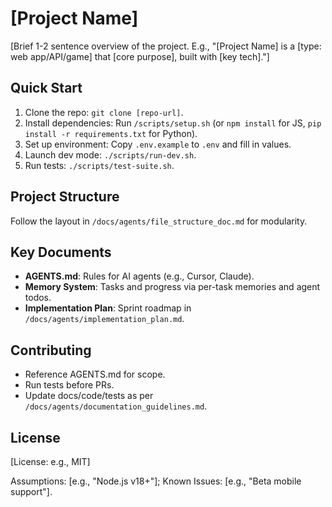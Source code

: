 # [Project Name]

[Brief 1-2 sentence overview of the project. E.g., "[Project Name] is a [type: web app/API/game] that [core purpose], built with [key tech]."]

## Quick Start
1. Clone the repo: `git clone [repo-url]`.
2. Install dependencies: Run `/scripts/setup.sh` (or `npm install` for JS, `pip install -r requirements.txt` for Python).
3. Set up environment: Copy `.env.example` to `.env` and fill in values.
4. Launch dev mode: `./scripts/run-dev.sh`.
5. Run tests: `./scripts/test-suite.sh`.

## Project Structure
Follow the layout in `/docs/agents/file_structure_doc.md` for modularity.

## Key Documents
- **AGENTS.md**: Rules for AI agents (e.g., Cursor, Claude).
- **Memory System**: Tasks and progress via per-task memories and agent todos.
- **Implementation Plan**: Sprint roadmap in `/docs/agents/implementation_plan.md`.

## Contributing
- Reference AGENTS.md for scope.
- Run tests before PRs.
- Update docs/code/tests as per `/docs/agents/documentation_guidelines.md`.

## License
[License: e.g., MIT]

Assumptions: [e.g., "Node.js v18+"]; Known Issues: [e.g., "Beta mobile support"].